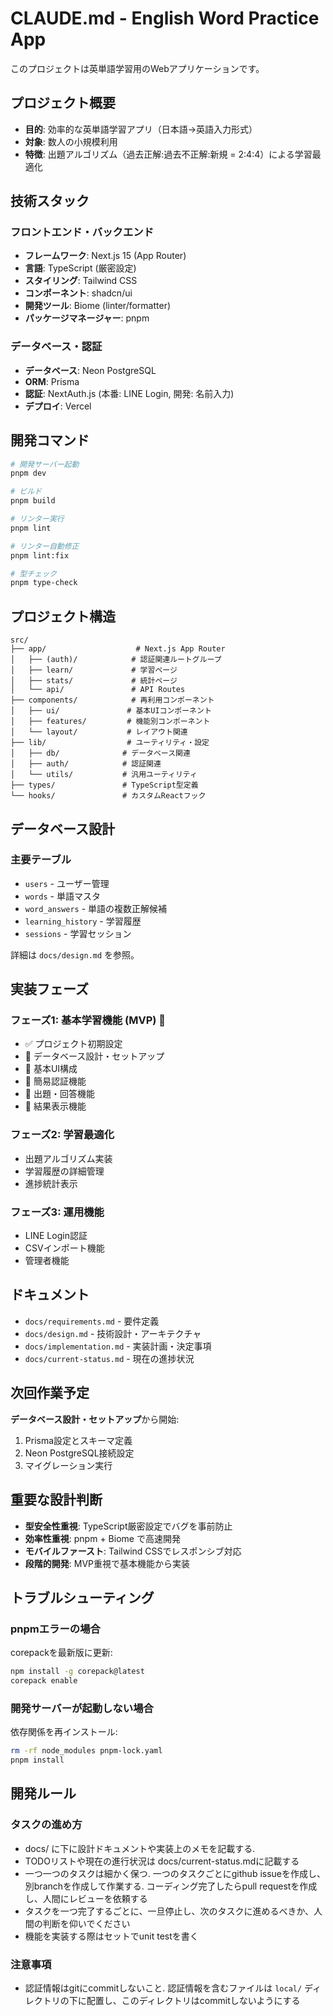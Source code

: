 # CLAUDE.md - English Word Practice App

このプロジェクトは英単語学習用のWebアプリケーションです。

## プロジェクト概要

- **目的**: 効率的な英単語学習アプリ（日本語→英語入力形式）
- **対象**: 数人の小規模利用
- **特徴**: 出題アルゴリズム（過去正解:過去不正解:新規 = 2:4:4）による学習最適化

## 技術スタック

### フロントエンド・バックエンド
- **フレームワーク**: Next.js 15 (App Router)
- **言語**: TypeScript (厳密設定)
- **スタイリング**: Tailwind CSS
- **コンポーネント**: shadcn/ui
- **開発ツール**: Biome (linter/formatter)
- **パッケージマネージャー**: pnpm

### データベース・認証
- **データベース**: Neon PostgreSQL
- **ORM**: Prisma
- **認証**: NextAuth.js (本番: LINE Login, 開発: 名前入力)
- **デプロイ**: Vercel

## 開発コマンド

```bash
# 開発サーバー起動
pnpm dev

# ビルド
pnpm build

# リンター実行
pnpm lint

# リンター自動修正
pnpm lint:fix

# 型チェック
pnpm type-check
```

## プロジェクト構造

```
src/
├── app/                    # Next.js App Router
│   ├── (auth)/            # 認証関連ルートグループ
│   ├── learn/             # 学習ページ
│   ├── stats/             # 統計ページ
│   └── api/               # API Routes
├── components/            # 再利用コンポーネント
│   ├── ui/               # 基本UIコンポーネント
│   ├── features/         # 機能別コンポーネント
│   └── layout/           # レイアウト関連
├── lib/                  # ユーティリティ・設定
│   ├── db/              # データベース関連
│   ├── auth/            # 認証関連
│   └── utils/           # 汎用ユーティリティ
├── types/               # TypeScript型定義
└── hooks/               # カスタムReactフック
```

## データベース設計

### 主要テーブル
- `users` - ユーザー管理
- `words` - 単語マスタ
- `word_answers` - 単語の複数正解候補
- `learning_history` - 学習履歴
- `sessions` - 学習セッション

詳細は `docs/design.md` を参照。

## 実装フェーズ

### フェーズ1: 基本学習機能 (MVP) 🚧
- ✅ プロジェクト初期設定
- 🚧 データベース設計・セットアップ
- 🔲 基本UI構成
- 🔲 簡易認証機能
- 🔲 出題・回答機能
- 🔲 結果表示機能

### フェーズ2: 学習最適化
- 出題アルゴリズム実装
- 学習履歴の詳細管理
- 進捗統計表示

### フェーズ3: 運用機能
- LINE Login認証
- CSVインポート機能
- 管理者機能

## ドキュメント

- `docs/requirements.md` - 要件定義
- `docs/design.md` - 技術設計・アーキテクチャ
- `docs/implementation.md` - 実装計画・決定事項
- `docs/current-status.md` - 現在の進捗状況

## 次回作業予定

**データベース設計・セットアップ**から開始:
1. Prisma設定とスキーマ定義
2. Neon PostgreSQL接続設定
3. マイグレーション実行

## 重要な設計判断

- **型安全性重視**: TypeScript厳密設定でバグを事前防止
- **効率性重視**: pnpm + Biome で高速開発
- **モバイルファースト**: Tailwind CSSでレスポンシブ対応
- **段階的開発**: MVP重視で基本機能から実装

## トラブルシューティング

### pnpmエラーの場合
corepackを最新版に更新:
```bash
npm install -g corepack@latest
corepack enable
```

### 開発サーバーが起動しない場合
依存関係を再インストール:
```bash
rm -rf node_modules pnpm-lock.yaml
pnpm install
```

## 開発ルール

### タスクの進め方

- docs/ に下に設計ドキュメントや実装上のメモを記載する.
- TODOリストや現在の進行状況は docs/current-status.mdに記載する
- 一つ一つのタスクは細かく保つ. 一つのタスクごとにgithub issueを作成し、別branchを作成して作業する. コーディング完了したらpull requestを作成し、人間にレビューを依頼する
- タスクを一つ完了するごとに、一旦停止し、次のタスクに進めるべきか、人間の判断を仰いでください
- 機能を実装する際はセットでunit testを書く

### 注意事項

- 認証情報はgitにcommitしないこと. 認証情報を含むファイルは `local/` ディレクトリの下に配置し、このディレクトリはcommitしないようにする
